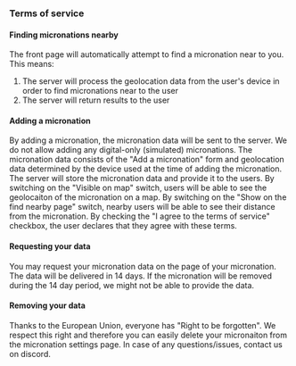 <h3>Terms of service</h3>
<h4> Finding micronations nearby </h4>
<p>
    The front page will automatically attempt to find a micronation near to you. This means:
    <ol>
        <li>The server will process the geolocation data from the user's device in order to find micronations near to the user</li>
        <li>The server will return results to the user </li>
    </ol>
</p>
<h4> Adding a micronation </h4>
<p>
    By adding a micronation, the micronation data will be sent to the server.
    We do not allow adding any digital-only (simulated) micronations.
    The micronation data consists of the "Add a micronation" form and geolocation data determined by the device used at the time of adding the micronation.
    The server will store the micronation data and provide it to the users.
    By switching on the "Visible on map" switch, users will be able to see the geolocaiton of the micronation on a map.
    By switching on the "Show on the find nearby page" switch, nearby users will be able to see their distance from the micronation.
    By checking the "I agree to the terms of service" checkbox, the user declares that they agree with these terms.
</p>

<h4> Requesting your data </h4>
<p>
    You may request your micronation data on the page of your micronation.
    The data will be delivered in 14 days.
    If the micronation will be removed during the 14 day period, we might not be able to provide the data.
</p>
<h4> Removing your data </h4>
<p>
    Thanks to the European Union, everyone has "Right to be forgotten".
    We respect this right and therefore you can easily delete your micronaiton from the micronation settings page.
    In case of any questions/issues, contact us on discord.
</p>